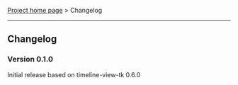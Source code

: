 [Project home page](../) > Changelog

------------------------------------------------------------------------

## Changelog



### Version 0.1.0

Initial release based on timeline-view-tk 0.6.0